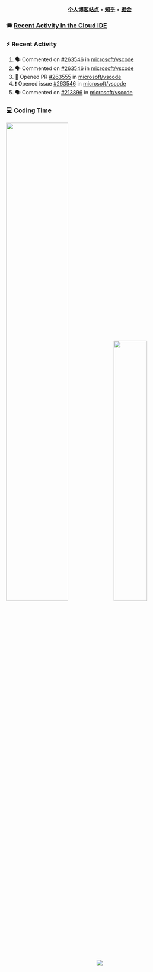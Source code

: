 <p align="center">
    <b><a href="https://yiliang.site">个人博客站点</a></b>
    •
    <b><a href="https://www.zhihu.com/people/Mrz2J">知乎</a></b>
    •
    <b><a href="https://juejin.im/user/2629687542813016">掘金</a></b>
</p>

### :accordion: [Recent Activity in the Cloud IDE](https://github.com/cloud-webide/.github)

### :zap: Recent Activity

<!--START_SECTION:activity-->

1. 🗣 Commented on [#263546](https://github.com/microsoft/vscode/issues/263546#issuecomment-3235471110) in [microsoft/vscode](https://github.com/microsoft/vscode)
2. 🗣 Commented on [#263546](https://github.com/microsoft/vscode/issues/263546#issuecomment-3227361104) in [microsoft/vscode](https://github.com/microsoft/vscode)
3. 💪 Opened PR [#263555](undefined) in [microsoft/vscode](https://github.com/microsoft/vscode)
4. ❗ Opened issue [#263546](https://github.com/microsoft/vscode/issues/263546) in [microsoft/vscode](https://github.com/microsoft/vscode)
5. 🗣 Commented on [#213896](https://github.com/microsoft/vscode/pull/213896#issuecomment-2141124776) in [microsoft/vscode](https://github.com/microsoft/vscode)

<!--END_SECTION:activity-->

### 💻 Coding Time

<img align="" width="57.5%" src="https://github-readme-stats.vercel.app/api?username=yiliang114&hide_title=true&hide_border=true&show_icons=true&include_all_commits=true&line_height=21&theme=vue-dark&border_radius=0" /><img align="" width="42.4%" src="https://github-readme-stats.vercel.app/api/top-langs/?username=yiliang114&hide_title=true&hide_border=true&layout=compact&theme=vue-dark&border_radius=0" />

<div align="center">
    <img src="https://github-readme-streak-stats.herokuapp.com/?user=yiliang114" />
</div>
